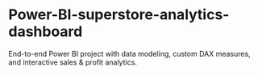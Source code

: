 # Power-BI-superstore-analytics-dashboard
End-to-end Power BI project with data modeling, custom DAX measures, and interactive sales &amp; profit analytics.

